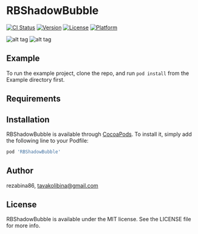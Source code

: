 # RBShadowBubble

[![CI Status](https://img.shields.io/travis/rezabina86/RBShadowBubble.svg?style=flat)](https://travis-ci.org/rezabina86/RBShadowBubble)
[![Version](https://img.shields.io/cocoapods/v/RBShadowBubble.svg?style=flat)](https://cocoapods.org/pods/RBShadowBubble)
[![License](https://img.shields.io/cocoapods/l/RBShadowBubble.svg?style=flat)](https://cocoapods.org/pods/RBShadowBubble)
[![Platform](https://img.shields.io/cocoapods/p/RBShadowBubble.svg?style=flat)](https://cocoapods.org/pods/RBShadowBubble)

![alt tag](https://github.com/rezabina86/RBShadowBubble/blob/master/Example/Sample1.png)
![alt tag](https://github.com/rezabina86/RBShadowBubble/blob/master/Example/Sample2.png)

## Example

To run the example project, clone the repo, and run `pod install` from the Example directory first.

## Requirements

## Installation

RBShadowBubble is available through [CocoaPods](https://cocoapods.org). To install
it, simply add the following line to your Podfile:

```ruby
pod 'RBShadowBubble'
```

## Author

rezabina86, tavakolibina@gmail.com

## License

RBShadowBubble is available under the MIT license. See the LICENSE file for more info.
